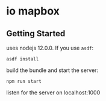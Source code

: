 # io mapbox

## Getting Started

uses nodejs 12.0.0.  If you use `asdf`:  
```
asdf install
```

build the bundle and start the server:  
```
npm run start
```

listen for the server on localhost:1000

